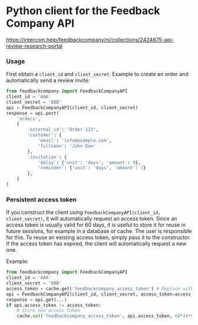 # Python client for the Feedback Company API

https://intercom.help/feedbackcompany/nl/collections/2424875-api-review-research-portal


### Usage

First obtain a `client_id` and `client_secret`. Example to create an order and automatically send a review invite:

```python
from feedbackcompany import FeedbackCompanyAPI
client_id = 'AAA'
client_secret = 'BBB'
api = FeedbackCompanyAPI(client_id, client_secret)
response = api.post(
    'orders',
    {
        'external_id': 'Order 123', 
        'customer': {
            'email': 'info@example.com', 
            'fullname': 'John Doe' 
        },
        'invitation': {
            'delay': {'unit': 'days', 'amount': 0},
            'reminder': {'unit': 'days', 'amount': 7}
        },
    }
)
```

### Persistent access token

If you construct the client using `FeedbackCompanyAPI(client_id, client_secret)`, it will automatically request an access token. Since an access token is usually valid for 60 days, it is useful to store it for reuse in future sessions, for example in a database or cache. The user is responsible for this. To reuse an existing access token, simply pass it to the constructor. If the access token has expired, the client will automatically request a new one.

Example:
```python
from feedbackcompany import FeedbackCompanyAPI
client_id = 'AAA'
client_secret = 'BBB'
access_token = cache.get('feedbackcompany_access_token') # Replace with some storage backend
api = FeedbackCompanyAPI(client_id, client_secret, access_token=access_token)
response = api.get(...)
if api.access_token != access_token:
    # Store new access token
    cache.set('feedbackcompany_access_token', api.access_token, 60*24*60*60)
```
